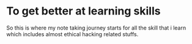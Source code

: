 # To get better at learning skills
So this is where my note taking journey starts for all the skill that i learn which includes almost ethical hacking related stuffs. 